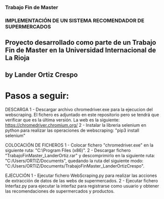### Trabajo Fin de Master
### IMPLEMENTACIÓN DE UN SISTEMA RECOMENDADOR DE SUPERMERCADOS

## Proyecto desarrollado como parte de un Trabajo Fin de Master en la Universidad Internacional de La Rioja
## by Lander Ortiz Crespo


# Pasos a seguir:

DESCARGA
1 - Descargar archivo chromedriver.exe para la ejecucion del webscraping. El fichero es adjuntado en este repositorio pero se tendrá que verificar que es la última versión.
La web es la siguiente: https://chromedriver.chromium.org/
2 - Instalar la libreria selenium en python para realizar las operaciones de webscraping: "pip3 install selenium" 

COLOCACIÓN DE FICHEROS
1 - Colocar fichero "chromedriver.exe" en la siguiente ruta: "C:\Program Files (x86)".
2 - Descargar fichero "TrabajoFinMaster_LanderOrtiz.rar" y descomprimirlo en la siguiente ruta: "C:/Users/ORTIZ/Documents", quedando la ruta del siguiente modo: "C:/Users/ORTIZ/Documents/TrabajoFinMaster_LanderOrtizCrespo".

EJECUCIÓN
1 - Ejecutar fichero WebScraping.py para realizar las acciones de extracción de datos de las webs de supermercados.
2 - Ejecutar fichero Interfaz.py para ejecutar la interfaz para registrarse como usuario y obtener las recomendaciones de supermercados y productos.
